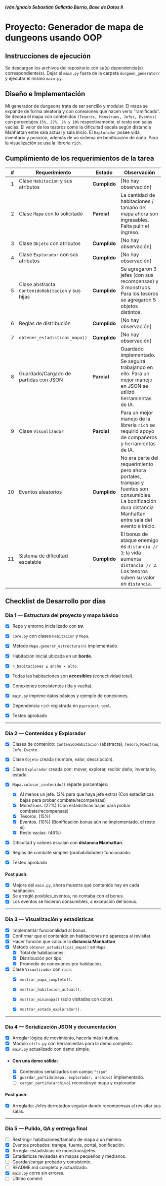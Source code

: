 ***Iván Ignacio Sebastián Gallardo Barría, Base de Datos II***

# Proyecto: Generador de mapa de dungeons usando OOP 

## Instrucciones de ejecución
Se descargan los archivos del repositorio con su(s) dependencia(s) correspondiente(s). Dejar el `main.py` fuera de la carpeta `dungeon_generator/` y ejecutar el mismo `main.py`.

## Diseño e Implementación
Mi generador de dungeons trata de ser sencillo y modular. El mapa se expande de forma aleatoria y con conexiones que hacen verlo "ramificado". Se decora el mapa con contenidos `(Tesoros, Monstruos, Jefes, Eventos)` con porcentajes `15%, 27%, 2% y 10%` respectivamente, el resto son salas vacías. El valor de los tesoros como la dificultad escala según distancia Manhattan entre sala actual y sala inicio. El `Explorador` posee vida, inventario y posición, además de un sistema de bonificación de daño. Para la visualización se usa la librería `rich`. 

## Cumplimiento de los requerimientos de la tarea

|  # | Requerimiento                                              | Estado          | Observación                                                                                                                                           |
| -: | ---------------------------------------------------------- | --------------- | ----------------------------------------------------------------------------------------------------------------------------------------------------- |
|  1 | Clase `Habitacion` y sus atributos                         | **Cumplido**    | [No hay observación]                                                                                                                                  |
|  2 | Clase `Mapa` con lo solicitado                             | **Parcial**     | La cantidad de habitaciones / tamaño del mapa ahora son ingresables. Falta pulir el ingreso. |
|  3 | Clase `Objeto` con atributos                               | **Cumplido**    | [No hay observación]                                                                                                                                  |
|  4 | Clase `Explorador` con sus atributos                       | **Cumplido**    | [No hay observación]                                                                                                                                  |
|  5 | Clase abstracta `ContenidoHabitacion` y sus hijas          | **Cumplido**    | Se agregaron 3 jefes (con sus recompensas) y 3 monstruos. Para los tesoros se agregaron 5 objetos distintos.                                          |
|  6 | Reglas de distribución                                     | **Cumplido**    | [No hay observación]                                                                                                                                  |
|  7 | `obtener_estadisticas_mapa()`                              | **Cumplido**    | [No hay observación]                                                                                                                                  |
|  8 | Guardado/Cargado de partidas con JSON                      | **Parcial** | Guardado implementado. Se seguirá trabajando en ello. Para un mejor manejo en JSON se utilizó herramientas de IA. |
|  9 | Clase `Visualizador`                                       | **Parcial**     | Para un mejor manejo de la librería `rich` se requirió apoyo de compañeros y herramientas de IA.                                                      |
| 10 | Eventos aleatorios                                         | **Cumplido**    | No era parte del requerimiento pero ahora portales, trampas y fuentes son consumibles. La bonificación dura distancia Manhattan entre sala del evento e inicio. |
| 11 | Sistema de dificultad escalable                            | **Cumplido**    | El bonus de ataque enemigo es `distancia // 3`; la vida aumenta `distancia // 2`. Los tesoros suben su valor en `distancia`.                          |


## Checklist de Desarrollo por días

### Día 1 — Estructura del proyecto y mapa básico
- [x] Repo y entorno inicializado con **uv**.
- [x] `core.py` con clases `Habitacion` y `Mapa`.
- [x] Método `Mapa.generar_estructura(n)` implementado.
- [x] Habitación inicial ubicada en un **borde**.
- [x] `n_habitaciones ≤ ancho × alto`.
- [x] Todas las habitaciones son **accesibles** (conectividad total).
- [x] Conexiones consistentes (ida y vuelta).
- [x] `main.py` imprime datos básicos y ejemplo de conexiones.
- [x] Dependencia `rich` registrada en `pyproject.toml`.

- [x] Testeo aprobado

---

### Día 2 — Contenidos y Explorador
- [x] Clases de contenido: `ContenidoHabitacion` (abstracta), `Tesoro`, `Monstruo`, `Jefe`, `Evento`.
- [x] Clase `Objeto` creada (nombre, valor, descripción).
- [x] Clase `Explorador` creada con: mover, explorar, recibir daño, inventario, estado.
- [x] `Mapa.colocar_contenido()` reparte porcentajes:
  - [x] Al menos un jefe. (2% para que haya jefe extra) (Con estadísticas bajas para probar combate/recompensas)
  - [x] Monstruos.  (27%) (Con estadísticas bajas para probar combate/recompensas)
  - [x] Tesoros.  (15%)
  - [x] Eventos.  (10%) (Bonificación bonus aún no implementado, el resto sí)
  - [x] Resto vacías. (46%)
- [x] Dificultad y valores escalan con **distancia Manhattan**.
- [x] Reglas de combate simples (probabilidades) funcionando.

- [x] Testeo aprobado
#### Post push:
- [x] Mejora del `main.py`, ahora muestra qué contenido hay en cada habitación.
- [x] Se arregló posibles_eventos, no contaba con el bonus.
- [x] Los eventos se hicieron consumibles, a excepción del bonus.

---

### Día 3 — Visualización y estadísticas
- [x] Implementar funcionalidad al bonus.
- [x] Confirmar que el contenido en habitaciones no aparezca al revisitar.
- [x] Hacer función que calcule la **distancia Manhattan**. 
- [x] Método `obtener_estadisticas_mapa()` en `Mapa`:
  - [x] Total de habitaciones.
  - [x] Distribución por tipo.
  - [X] Promedio de conexiones por habitación.
- [x] Clase `Visualizador` con `rich`:
  - [x] `mostrar_mapa_completo()`.
  - [x] `mostrar_habitacion_actual()`.
  - [x] `mostrar_minimapa()` (solo visitadas con color).
  - [x] `mostrar_estado_explorador()`.


---

### Día 4 — Serialización JSON y documentación
- [x] Arreglar lógica de movimiento, hacerla más intuitiva.
- [x] Módulo `utils.py` con herramientas para la demo completo.
- [x] `main.py` actualizado con demo simple.
- #### Con una demo sólida:
  - [x] Contenidos serializados con campo `"tipo"`.
  - [x] `guardar_partida(mapa, explorador, archivo)` implementado.
  - [ ] `cargar_partida(archivo)` reconstruye mapa y explorador.

#### Post push:

- [x] Arreglado: Jefes derrotados seguían dando recompensas al revisitar sus salas.

---

### Día 5 — Pulido, QA y entrega final
- [ ] Restringir habitaciones/tamaño de mapa a un mínimo.
- [x] Eventos probados: trampa, fuente, portal, bonificación.
- [x] Arreglar estadísticas de monstruos/jefes.
- [x] Estadísticas revisadas en mapas pequeños y medianos.
- [ ] Guardar/cargar probado y consistente.
- [ ] README.md completo y actualizado.
- [x] `main.py` corre sin errores.
- [ ] Último commit.
